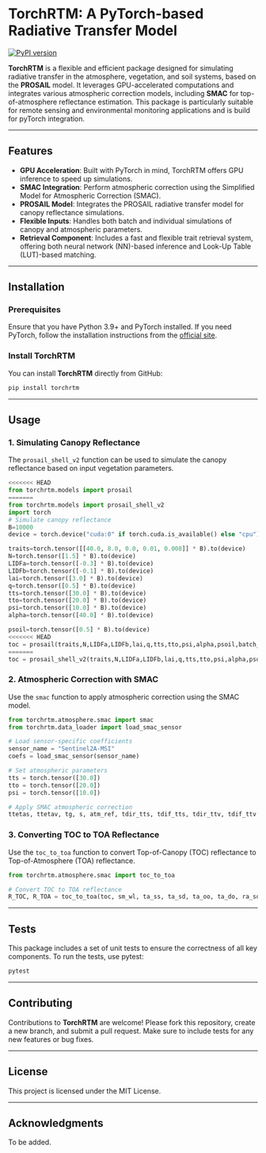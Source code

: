 # TorchRTM: A PyTorch-based Radiative Transfer Model
[![PyPI version](https://badge.fury.io/py/torchrtm.svg)](https://pypi.org/project/torchrtm/)

**TorchRTM** is a flexible and efficient package designed for simulating radiative transfer in the atmosphere, vegetation, and soil systems, based on the **PROSAIL** model. It leverages GPU-accelerated computations and integrates various atmospheric correction models, including **SMAC** for top-of-atmosphere reflectance estimation. This package is particularly suitable for remote sensing and environmental monitoring applications and is build for pyTorch integration.

---

## Features

- **GPU Acceleration**: Built with PyTorch in mind, TorchRTM offers GPU inference to speed up simulations.
- **SMAC Integration**: Perform atmospheric correction using the Simplified Model for Atmospheric Correction (SMAC).
- **PROSAIL Model**: Integrates the PROSAIL radiative transfer model for canopy reflectance simulations.
- **Flexible Inputs**: Handles both batch and individual simulations of canopy and atmospheric parameters.
- **Retrieval Component**: Includes a fast and flexible trait retrieval system, offering both neural network (NN)-based inference and Look-Up Table (LUT)-based matching. 
---

## Installation

### Prerequisites
Ensure that you have Python 3.9+ and PyTorch installed. If you need PyTorch, follow the installation instructions from the [official site](https://pytorch.org/get-started/locally/).

### Install TorchRTM

You can install **TorchRTM** directly from GitHub:

```bash
pip install torchrtm
```

---

## Usage

### 1. Simulating Canopy Reflectance

The `prosail_shell_v2` function can be used to simulate the canopy reflectance based on input vegetation parameters.

```python
<<<<<<< HEAD
from torchrtm.models import prosail
=======
from torchrtm.models import prosail_shell_v2
import torch
# Simulate canopy reflectance
B=10000
device = torch.device("cuda:0" if torch.cuda.is_available() else "cpu")

traits=torch.tensor([[40.0, 8.0, 0.0, 0.01, 0.008]] * B).to(device)
N=torch.tensor([1.5] * B).to(device)
LIDFa=torch.tensor([-0.3] * B).to(device)
LIDFb=torch.tensor([-0.1] * B).to(device)
lai=torch.tensor([3.0] * B).to(device)
q=torch.tensor([0.5] * B).to(device)
tts=torch.tensor([30.0] * B).to(device)
tto=torch.tensor([20.0] * B).to(device)
psi=torch.tensor([10.0] * B).to(device)
alpha=torch.tensor([40.0] * B).to(device)

psoil=torch.tensor([0.5] * B).to(device)
<<<<<<< HEAD
toc = prosail(traits,N,LIDFa,LIDFb,lai,q,tts,tto,psi,alpha,psoil,batch_size=100000,use_prospectd=False,lidtype=2)
=======
toc = prosail_shell_v2(traits,N,LIDFa,LIDFb,lai,q,tts,tto,psi,alpha,psoil,batch_size=100000,use_prospectd=False,lidtype=2)
```

### 2. Atmospheric Correction with SMAC

Use the `smac` function to apply atmospheric correction using the SMAC model.

```python
from torchrtm.atmosphere.smac import smac
from torchrtm.data_loader import load_smac_sensor

# Load sensor-specific coefficients
sensor_name = "Sentinel2A-MSI"
coefs = load_smac_sensor(sensor_name)

# Set atmospheric parameters
tts = torch.tensor([30.0])
tto = torch.tensor([20.0])
psi = torch.tensor([10.0])

# Apply SMAC atmospheric correction
ttetas, ttetav, tg, s, atm_ref, tdir_tts, tdif_tts, tdir_ttv, tdif_ttv = smac(tts, tto, psi, coefs)
```

### 3. Converting TOC to TOA Reflectance

Use the `toc_to_toa` function to convert Top-of-Canopy (TOC) reflectance to Top-of-Atmosphere (TOA) reflectance.

```python
from torchrtm.atmosphere.smac import toc_to_toa

# Convert TOC to TOA reflectance
R_TOC, R_TOA = toc_to_toa(toc, sm_wl, ta_ss, ta_sd, ta_oo, ta_do, ra_so, ra_dd, T_g, return_toc=True)
```

---

## Tests

This package includes a set of unit tests to ensure the correctness of all key components. To run the tests, use pytest:

```bash
pytest
```

---

## Contributing

Contributions to **TorchRTM** are welcome! Please fork this repository, create a new branch, and submit a pull request. Make sure to include tests for any new features or bug fixes.

---

## License

This project is licensed under the MIT License.

---

## Acknowledgments

To be added.
